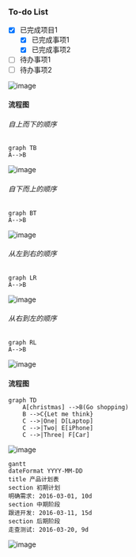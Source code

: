 ### To-do List

- [x] 已完成项目1
  - [x] 已完成事项1 
  - [x] 已完成事项2
 - [ ] 待办事项1
 - [ ] 待办事项2
 
![image](http://ww2.sinaimg.cn/large/0060lm7Tly1fn3q0ldieoj30hn05cdfx.jpg)

#### 流程图
###### 自上而下的顺序

```
graph TB
A-->B
```

![image](http://ww1.sinaimg.cn/large/0060lm7Tly1fn3q0so2tnj30hb06hdfp.jpg)

###### 自下而上的顺序
```
graph BT
A-->B
```

![image](http://ww2.sinaimg.cn/large/0060lm7Tly1fn3q0wfvxnj30hm06tjr9.jpg)

###### 从左到右的顺序
```
graph LR
A-->B
```

![image](http://ww3.sinaimg.cn/large/0060lm7Tly1fn3q10ct82j30hx048mx0.jpg)

###### 从右到左的顺序
```
graph RL
A-->B
```

![image](http://ww1.sinaimg.cn/large/0060lm7Tly1fn3q14wvwjj30hd048745.jpg)

#### 流程图

```
graph TD
    A[christmas] -->B(Go shopping)
    B -->C{Let me think}
    C -->|One| D[Laptop]
    C -->|Two| E[iPhone]
    C -->|Three| F[Car]
```

![image](http://ww4.sinaimg.cn/large/0060lm7Tly1fn3q190028j30hg0e4aae.jpg)

```
gantt
dateFormat YYYY-MM-DD
title 产品计划表
section 初期计划
明确需求: 2016-03-01, 10d
section 中期阶段
跟进开发: 2016-03-11, 15d
section 后期阶段
走查测试: 2016-03-20, 9d
```

![image](http://ww1.sinaimg.cn/large/0060lm7Tly1fn3q1dn022j30hq08g0tj.jpg)

